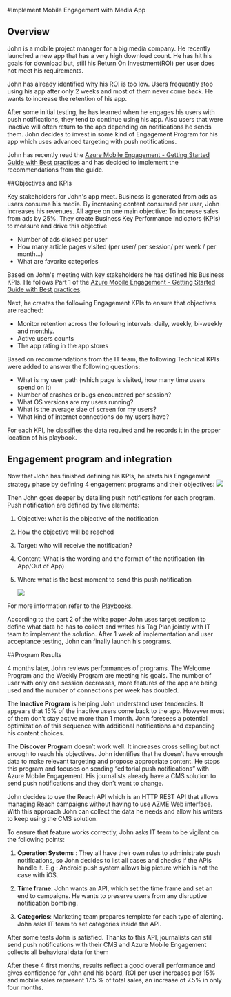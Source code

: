 <properties 
	pageTitle="Azure Mobile Engagement implementation for Media App"
	description="Media app scenario to implement Azure Mobile Engagement" 
	services="mobile-engagement" 
	documentationCenter="mobile" 
	authors="piyushjo"
	manager="dwrede"
	editor=""/>

<tags
	ms.service="mobile-engagement"
	ms.devlang="na"
	ms.topic="article"
	ms.tgt_pltfrm="mobile-multiple"
	ms.workload="mobile" 
	ms.date="08/19/2016"
	ms.author="piyushjo"/>

#Implement Mobile Engagement with Media App

## Overview

John is a mobile project manager for a big media company. He recently launched a new app that has a very high download count. He has hit his goals for download but, still his Return On Investment(ROI) per user does not meet his requirements. 

John has already identified why his ROI is too low. Users frequently stop using his app after only 2 weeks and most of them never come back. He wants to increase the retention of his app.

After some initial testing, he has learned when he engages his users with push notifications, they tend to continue using his app. Also users that were inactive will often return to the app depending on notifications he sends them. John decides to invest in some kind of Engagement Program for his app which uses advanced targeting with push notifications.

John has recently read the [Azure Mobile Engagement - Getting Started Guide with Best practices](mobile-engagement-getting-started-best-practices.md) and has decided to implement the recommendations from the guide.

##Objectives and KPIs

Key stakeholders for John's app meet. Business is generated from ads as users consume his media. By increasing content consumed per user, John increases his revenues. All agree on one main objective: To increase sales from ads by 25%. They create Business Key Performance Indicators (KPIs) to measure and drive this objective

* Number of ads clicked per user
* How many article pages visited (per user/ per session/ per week / per month…)
* What are favorite categories

Based on John's meeting with key stakeholders he has defined his Business KPIs. He follows Part 1 of the [Azure Mobile Engagement - Getting Started Guide with Best practices](mobile-engagement-getting-started-best-practices.md). 

Next, he creates the following Engagement KPIs to ensure that objectives are reached:

* Monitor retention across the following intervals: daily, weekly, bi-weekly and monthly.
* Active users counts
* The app rating in the app stores

Based on recommendations from the IT team, the following Technical KPIs were added to answer the following questions:

* What is my user path (which page is visited, how many time users spend on it)
* Number of crashes or bugs encountered per session?
* What OS versions are my users running?
* What is the average size of screen for my users?
* What kind of internet connections do my users have?

For each KPI, he classifies the data required and he records it in the proper location of his playbook.

## Engagement program and integration

Now that John has finished defining his KPIs, he starts his Engagement strategy phase by defining 4 engagement programs and their objectives:
	![][1]

Then John goes deeper by detailing push notifications for each program. Push notification are defined by five elements:

1. Objective: what is the objective of the notification
2. How the objective will be reached
3. Target: who will receive the notification?
4. Content: What is the wording and the format of the notification (In App/Out of App)
5. When: what is the best moment to send this push notification

	![][2]

For more information refer to the [Playbooks](https://github.com/Azure/azure-mobile-engagement-samples/tree/master/Playbooks).

According to the part 2 of the white paper John uses target section to define what data he has to collect and writes his Tag Plan jointly with IT team to implement the solution. After 1 week of implementation and user acceptance testing, John can finally launch his programs.

##Program Results

4 months later, John reviews performances of programs. The Welcome Program and the Weekly Program are meeting his goals. The number of user with only one session decreases, more features of the app are being used and the number of connections per week has doubled.

The **Inactive Program** is helping John understand user tendencies. It appears that 15% of the inactive users come back to the app. However most of them don’t stay active more than 1 month. John foresees a potential optimization of this sequence with additional notifications and expanding his content choices.

The **Discover Program** doesn’t work well. It increases cross selling but not enough to reach his objectives. John identifies that he doesn’t have enough data to make relevant targeting and propose appropriate content. He stops this program and focuses on sending “editorial push notifications” with Azure Mobile Engagement. His journalists already have a CMS solution to send push notifications and they don’t want to change.

John decides to use the Reach API which is an HTTP REST API that allows managing Reach campaigns without having to use AZME Web interface. With this approach John can collect the data he needs and allow his writers to keep using the CMS solution.

To ensure that feature works correctly, John asks IT team to be vigilant on the following points:

1. **Operation Systems** : They all have their own rules to administrate push notifications, so John decides to list all cases and checks if the APIs handle it.
E.g : Android push system allows big picture which is not the case with iOS.

2. **Time frame**: John wants an API, which set the time frame and set an end to campaigns. He wants to preserve users from any disruptive notification bombing.

3. **Categories**: Marketing team prepares template for each type of alerting. John asks IT team to set categories inside the API.

After some tests John is satisfied. Thanks to this API, journalists can still send push notifications with their CMS and Azure Mobile Engagement collects all behavioral data for them

After these 4 first months, results reflect a good overall performance and gives confidence for John and his board, ROI per user increases per 15% and mobile sales represent 17.5 % of total sales, an increase of 7.5% in only four months.

<!--Image references-->
[1]: ./media/mobile-engagement-media-scenario/engagement-strategy.png
[2]: ./media/mobile-engagement-media-scenario/push-scenarios.png

<!--Link references-->
[Media Playbook link]: https://github.com/Azure/azure-mobile-engagement-samples/tree/master/Playbooks
